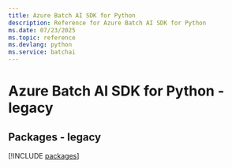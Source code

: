 ```yaml
---
title: Azure Batch AI SDK for Python
description: Reference for Azure Batch AI SDK for Python
ms.date: 07/23/2025
ms.topic: reference
ms.devlang: python
ms.service: batchai
---
```

# Azure Batch AI SDK for Python - legacy
## Packages - legacy
[!INCLUDE [packages](batch-ai-index.md)]